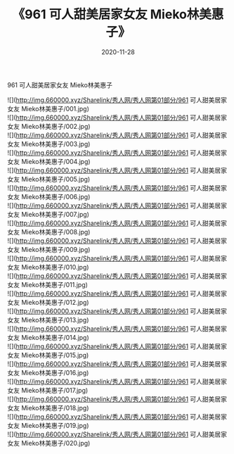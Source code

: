 ﻿---
layout: post
title:  《961 可人甜美居家女友 Mieko林美惠子》
date:   2020-11-28
img: http://img.660000.xyz/Sharelink/秀人网/秀人网第01部分/961 可人甜美居家女友 Mieko林美惠子/000.jpg
categories: [美女, 清纯, 唯美]
---

961 可人甜美居家女友 Mieko林美惠子

  ![](http://img.660000.xyz/Sharelink/秀人网/秀人网第01部分/961 可人甜美居家女友 Mieko林美惠子/001.jpg) <br> ![](http://img.660000.xyz/Sharelink/秀人网/秀人网第01部分/961 可人甜美居家女友 Mieko林美惠子/002.jpg) <br> ![](http://img.660000.xyz/Sharelink/秀人网/秀人网第01部分/961 可人甜美居家女友 Mieko林美惠子/003.jpg) <br> ![](http://img.660000.xyz/Sharelink/秀人网/秀人网第01部分/961 可人甜美居家女友 Mieko林美惠子/004.jpg) <br> ![](http://img.660000.xyz/Sharelink/秀人网/秀人网第01部分/961 可人甜美居家女友 Mieko林美惠子/005.jpg) <br> ![](http://img.660000.xyz/Sharelink/秀人网/秀人网第01部分/961 可人甜美居家女友 Mieko林美惠子/006.jpg) <br> ![](http://img.660000.xyz/Sharelink/秀人网/秀人网第01部分/961 可人甜美居家女友 Mieko林美惠子/007.jpg) <br> ![](http://img.660000.xyz/Sharelink/秀人网/秀人网第01部分/961 可人甜美居家女友 Mieko林美惠子/008.jpg) <br> ![](http://img.660000.xyz/Sharelink/秀人网/秀人网第01部分/961 可人甜美居家女友 Mieko林美惠子/009.jpg) <br> ![](http://img.660000.xyz/Sharelink/秀人网/秀人网第01部分/961 可人甜美居家女友 Mieko林美惠子/010.jpg) <br> ![](http://img.660000.xyz/Sharelink/秀人网/秀人网第01部分/961 可人甜美居家女友 Mieko林美惠子/011.jpg) <br> ![](http://img.660000.xyz/Sharelink/秀人网/秀人网第01部分/961 可人甜美居家女友 Mieko林美惠子/012.jpg) <br> ![](http://img.660000.xyz/Sharelink/秀人网/秀人网第01部分/961 可人甜美居家女友 Mieko林美惠子/013.jpg) <br> ![](http://img.660000.xyz/Sharelink/秀人网/秀人网第01部分/961 可人甜美居家女友 Mieko林美惠子/014.jpg) <br> ![](http://img.660000.xyz/Sharelink/秀人网/秀人网第01部分/961 可人甜美居家女友 Mieko林美惠子/015.jpg) <br> ![](http://img.660000.xyz/Sharelink/秀人网/秀人网第01部分/961 可人甜美居家女友 Mieko林美惠子/016.jpg) <br> ![](http://img.660000.xyz/Sharelink/秀人网/秀人网第01部分/961 可人甜美居家女友 Mieko林美惠子/017.jpg) <br> ![](http://img.660000.xyz/Sharelink/秀人网/秀人网第01部分/961 可人甜美居家女友 Mieko林美惠子/018.jpg) <br> ![](http://img.660000.xyz/Sharelink/秀人网/秀人网第01部分/961 可人甜美居家女友 Mieko林美惠子/019.jpg) <br> ![](http://img.660000.xyz/Sharelink/秀人网/秀人网第01部分/961 可人甜美居家女友 Mieko林美惠子/020.jpg) <br>